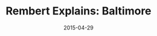 ---
date:          "2015-04-29"
podcast:       "Grantland Pop Culture"
title:         "Rembert Explains: Baltimore"
summary:       "Following the week of the unrest in Baltimore following Freddie Gray's arrest/treatment/death/funeral, a collection of writers were invited to join Rembert as they spoke candidly about how they were feeling, reacting, and coping in the moment. Guests include: Jamil Smith, Doreen St. Felix, Hillary Crosley Coker, Jamilah Lemieux, and Mychal Denzel Smith. Some of the topics discussed: respectability politics; media reaction; distraction, posturing, and blame; the culture surrounding police brutality; celebrity reactions; and what The Wire has to do (or not) with everything going on."
url-audio:     http://c.espnradio.com/s:J1X3L/audio/2485578/rembertexplains_2015-04-29-180118.64k.mp3
url-web:       http://grantland.com/hollywood-prospectus/rembert-explains-podcast-on-the-unrest-in-baltimore/
timestamps:
 - time:       "1:29"
   notes:      "Conversation with Jamil Smith"
 - time:       "16:59"
   notes:      "Conversation with Doreen St. Felix"
 - time:       "35:57"
   notes:      "Conversation with Hillary Crosley Coker"
 - time:       "53:51"
   notes:      "Conversation with Jamilah Lemieux and Mychal Denzel Smith"
---